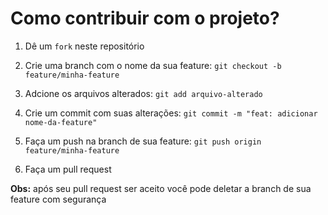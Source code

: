 # Como contribuir com o projeto?

1. Dê um `fork` neste repositório

2. Crie uma branch com o nome da sua feature: `git checkout -b feature/minha-feature`

3. Adcione os arquivos alterados: `git add arquivo-alterado`

4. Crie um commit com suas alterações: `git commit -m "feat: adicionar nome-da-feature"`

5. Faça um push na branch de sua feature: `git push origin feature/minha-feature`

6. Faça um pull request

**Obs:** após seu pull request ser aceito você pode deletar a branch de sua feature com segurança
